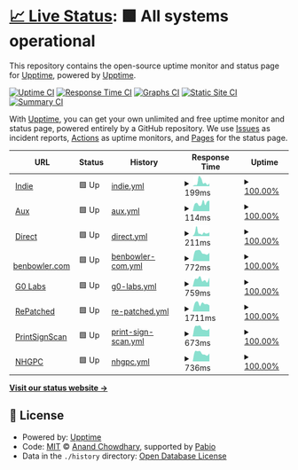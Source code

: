 # [📈 Live Status](https://status.indie.work): <!--live status--> **🟩 All systems operational**

This repository contains the open-source uptime monitor and status page for [Upptime](https://upptime.js.org), powered by [Upptime](https://github.com/upptime/upptime).

[![Uptime CI](https://github.com/indietechteam/upptime/workflows/Uptime%20CI/badge.svg)](https://github.com/indietechteam/upptime/actions?query=workflow%3A%22Uptime+CI%22)
[![Response Time CI](https://github.com/indietechteam/upptime/workflows/Response%20Time%20CI/badge.svg)](https://github.com/indietechteam/upptime/actions?query=workflow%3A%22Response+Time+CI%22)
[![Graphs CI](https://github.com/indietechteam/upptime/workflows/Graphs%20CI/badge.svg)](https://github.com/indietechteam/upptime/actions?query=workflow%3A%22Graphs+CI%22)
[![Static Site CI](https://github.com/indietechteam/upptime/workflows/Static%20Site%20CI/badge.svg)](https://github.com/indietechteam/upptime/actions?query=workflow%3A%22Static+Site+CI%22)
[![Summary CI](https://github.com/indietechteam/upptime/workflows/Summary%20CI/badge.svg)](https://github.com/indietechteam/upptime/actions?query=workflow%3A%22Summary+CI%22)

With [Upptime](https://upptime.js.org), you can get your own unlimited and free uptime monitor and status page, powered entirely by a GitHub repository. We use [Issues](https://github.com/upptime/upptime/issues) as incident reports, [Actions](https://github.com/indietechteam/upptime/actions) as uptime monitors, and [Pages](https://status.indie.work) for the status page.

<!--start: status pages-->
<!-- This summary is generated by Upptime (https://github.com/upptime/upptime) -->
<!-- Do not edit this manually, your changes will be overwritten -->
<!-- prettier-ignore -->
| URL | Status | History | Response Time | Uptime |
| --- | ------ | ------- | ------------- | ------ |
| <img alt="" src="https://icons.duckduckgo.com/ip3/indie.work.ico" height="13"> [Indie](https://indie.work) | 🟩 Up | [indie.yml](https://github.com/indietechteam/upptime/commits/HEAD/history/indie.yml) | <details><summary><img alt="Response time graph" src="./graphs/indie/response-time-week.png" height="20"> 199ms</summary><br><a href="https://status.indie.work/history/indie"><img alt="Response time 160" src="https://img.shields.io/endpoint?url=https%3A%2F%2Fraw.githubusercontent.com%2Findietechteam%2Fupptime%2FHEAD%2Fapi%2Findie%2Fresponse-time.json"></a><br><a href="https://status.indie.work/history/indie"><img alt="24-hour response time 141" src="https://img.shields.io/endpoint?url=https%3A%2F%2Fraw.githubusercontent.com%2Findietechteam%2Fupptime%2FHEAD%2Fapi%2Findie%2Fresponse-time-day.json"></a><br><a href="https://status.indie.work/history/indie"><img alt="7-day response time 199" src="https://img.shields.io/endpoint?url=https%3A%2F%2Fraw.githubusercontent.com%2Findietechteam%2Fupptime%2FHEAD%2Fapi%2Findie%2Fresponse-time-week.json"></a><br><a href="https://status.indie.work/history/indie"><img alt="30-day response time 196" src="https://img.shields.io/endpoint?url=https%3A%2F%2Fraw.githubusercontent.com%2Findietechteam%2Fupptime%2FHEAD%2Fapi%2Findie%2Fresponse-time-month.json"></a><br><a href="https://status.indie.work/history/indie"><img alt="1-year response time 160" src="https://img.shields.io/endpoint?url=https%3A%2F%2Fraw.githubusercontent.com%2Findietechteam%2Fupptime%2FHEAD%2Fapi%2Findie%2Fresponse-time-year.json"></a></details> | <details><summary><a href="https://status.indie.work/history/indie">100.00%</a></summary><a href="https://status.indie.work/history/indie"><img alt="All-time uptime 98.41%" src="https://img.shields.io/endpoint?url=https%3A%2F%2Fraw.githubusercontent.com%2Findietechteam%2Fupptime%2FHEAD%2Fapi%2Findie%2Fuptime.json"></a><br><a href="https://status.indie.work/history/indie"><img alt="24-hour uptime 100.00%" src="https://img.shields.io/endpoint?url=https%3A%2F%2Fraw.githubusercontent.com%2Findietechteam%2Fupptime%2FHEAD%2Fapi%2Findie%2Fuptime-day.json"></a><br><a href="https://status.indie.work/history/indie"><img alt="7-day uptime 100.00%" src="https://img.shields.io/endpoint?url=https%3A%2F%2Fraw.githubusercontent.com%2Findietechteam%2Fupptime%2FHEAD%2Fapi%2Findie%2Fuptime-week.json"></a><br><a href="https://status.indie.work/history/indie"><img alt="30-day uptime 100.00%" src="https://img.shields.io/endpoint?url=https%3A%2F%2Fraw.githubusercontent.com%2Findietechteam%2Fupptime%2FHEAD%2Fapi%2Findie%2Fuptime-month.json"></a><br><a href="https://status.indie.work/history/indie"><img alt="1-year uptime 98.41%" src="https://img.shields.io/endpoint?url=https%3A%2F%2Fraw.githubusercontent.com%2Findietechteam%2Fupptime%2FHEAD%2Fapi%2Findie%2Fuptime-year.json"></a></details>
| <img alt="" src="https://icons.duckduckgo.com/ip3/aux.app.ico" height="13"> [Aux](https://aux.app) | 🟩 Up | [aux.yml](https://github.com/indietechteam/upptime/commits/HEAD/history/aux.yml) | <details><summary><img alt="Response time graph" src="./graphs/aux/response-time-week.png" height="20"> 114ms</summary><br><a href="https://status.indie.work/history/aux"><img alt="Response time 140" src="https://img.shields.io/endpoint?url=https%3A%2F%2Fraw.githubusercontent.com%2Findietechteam%2Fupptime%2FHEAD%2Fapi%2Faux%2Fresponse-time.json"></a><br><a href="https://status.indie.work/history/aux"><img alt="24-hour response time 150" src="https://img.shields.io/endpoint?url=https%3A%2F%2Fraw.githubusercontent.com%2Findietechteam%2Fupptime%2FHEAD%2Fapi%2Faux%2Fresponse-time-day.json"></a><br><a href="https://status.indie.work/history/aux"><img alt="7-day response time 114" src="https://img.shields.io/endpoint?url=https%3A%2F%2Fraw.githubusercontent.com%2Findietechteam%2Fupptime%2FHEAD%2Fapi%2Faux%2Fresponse-time-week.json"></a><br><a href="https://status.indie.work/history/aux"><img alt="30-day response time 139" src="https://img.shields.io/endpoint?url=https%3A%2F%2Fraw.githubusercontent.com%2Findietechteam%2Fupptime%2FHEAD%2Fapi%2Faux%2Fresponse-time-month.json"></a><br><a href="https://status.indie.work/history/aux"><img alt="1-year response time 140" src="https://img.shields.io/endpoint?url=https%3A%2F%2Fraw.githubusercontent.com%2Findietechteam%2Fupptime%2FHEAD%2Fapi%2Faux%2Fresponse-time-year.json"></a></details> | <details><summary><a href="https://status.indie.work/history/aux">100.00%</a></summary><a href="https://status.indie.work/history/aux"><img alt="All-time uptime 98.41%" src="https://img.shields.io/endpoint?url=https%3A%2F%2Fraw.githubusercontent.com%2Findietechteam%2Fupptime%2FHEAD%2Fapi%2Faux%2Fuptime.json"></a><br><a href="https://status.indie.work/history/aux"><img alt="24-hour uptime 100.00%" src="https://img.shields.io/endpoint?url=https%3A%2F%2Fraw.githubusercontent.com%2Findietechteam%2Fupptime%2FHEAD%2Fapi%2Faux%2Fuptime-day.json"></a><br><a href="https://status.indie.work/history/aux"><img alt="7-day uptime 100.00%" src="https://img.shields.io/endpoint?url=https%3A%2F%2Fraw.githubusercontent.com%2Findietechteam%2Fupptime%2FHEAD%2Fapi%2Faux%2Fuptime-week.json"></a><br><a href="https://status.indie.work/history/aux"><img alt="30-day uptime 100.00%" src="https://img.shields.io/endpoint?url=https%3A%2F%2Fraw.githubusercontent.com%2Findietechteam%2Fupptime%2FHEAD%2Fapi%2Faux%2Fuptime-month.json"></a><br><a href="https://status.indie.work/history/aux"><img alt="1-year uptime 98.41%" src="https://img.shields.io/endpoint?url=https%3A%2F%2Fraw.githubusercontent.com%2Findietechteam%2Fupptime%2FHEAD%2Fapi%2Faux%2Fuptime-year.json"></a></details>
| <img alt="" src="https://icons.duckduckgo.com/ip3/direct.app.ico" height="13"> [Direct](https://direct.app) | 🟩 Up | [direct.yml](https://github.com/indietechteam/upptime/commits/HEAD/history/direct.yml) | <details><summary><img alt="Response time graph" src="./graphs/direct/response-time-week.png" height="20"> 211ms</summary><br><a href="https://status.indie.work/history/direct"><img alt="Response time 182" src="https://img.shields.io/endpoint?url=https%3A%2F%2Fraw.githubusercontent.com%2Findietechteam%2Fupptime%2FHEAD%2Fapi%2Fdirect%2Fresponse-time.json"></a><br><a href="https://status.indie.work/history/direct"><img alt="24-hour response time 222" src="https://img.shields.io/endpoint?url=https%3A%2F%2Fraw.githubusercontent.com%2Findietechteam%2Fupptime%2FHEAD%2Fapi%2Fdirect%2Fresponse-time-day.json"></a><br><a href="https://status.indie.work/history/direct"><img alt="7-day response time 211" src="https://img.shields.io/endpoint?url=https%3A%2F%2Fraw.githubusercontent.com%2Findietechteam%2Fupptime%2FHEAD%2Fapi%2Fdirect%2Fresponse-time-week.json"></a><br><a href="https://status.indie.work/history/direct"><img alt="30-day response time 178" src="https://img.shields.io/endpoint?url=https%3A%2F%2Fraw.githubusercontent.com%2Findietechteam%2Fupptime%2FHEAD%2Fapi%2Fdirect%2Fresponse-time-month.json"></a><br><a href="https://status.indie.work/history/direct"><img alt="1-year response time 182" src="https://img.shields.io/endpoint?url=https%3A%2F%2Fraw.githubusercontent.com%2Findietechteam%2Fupptime%2FHEAD%2Fapi%2Fdirect%2Fresponse-time-year.json"></a></details> | <details><summary><a href="https://status.indie.work/history/direct">100.00%</a></summary><a href="https://status.indie.work/history/direct"><img alt="All-time uptime 98.43%" src="https://img.shields.io/endpoint?url=https%3A%2F%2Fraw.githubusercontent.com%2Findietechteam%2Fupptime%2FHEAD%2Fapi%2Fdirect%2Fuptime.json"></a><br><a href="https://status.indie.work/history/direct"><img alt="24-hour uptime 100.00%" src="https://img.shields.io/endpoint?url=https%3A%2F%2Fraw.githubusercontent.com%2Findietechteam%2Fupptime%2FHEAD%2Fapi%2Fdirect%2Fuptime-day.json"></a><br><a href="https://status.indie.work/history/direct"><img alt="7-day uptime 100.00%" src="https://img.shields.io/endpoint?url=https%3A%2F%2Fraw.githubusercontent.com%2Findietechteam%2Fupptime%2FHEAD%2Fapi%2Fdirect%2Fuptime-week.json"></a><br><a href="https://status.indie.work/history/direct"><img alt="30-day uptime 100.00%" src="https://img.shields.io/endpoint?url=https%3A%2F%2Fraw.githubusercontent.com%2Findietechteam%2Fupptime%2FHEAD%2Fapi%2Fdirect%2Fuptime-month.json"></a><br><a href="https://status.indie.work/history/direct"><img alt="1-year uptime 98.43%" src="https://img.shields.io/endpoint?url=https%3A%2F%2Fraw.githubusercontent.com%2Findietechteam%2Fupptime%2FHEAD%2Fapi%2Fdirect%2Fuptime-year.json"></a></details>
| <img alt="" src="https://icons.duckduckgo.com/ip3/benbowler.com.ico" height="13"> [benbowler.com](https://benbowler.com) | 🟩 Up | [benbowler-com.yml](https://github.com/indietechteam/upptime/commits/HEAD/history/benbowler-com.yml) | <details><summary><img alt="Response time graph" src="./graphs/benbowler-com/response-time-week.png" height="20"> 772ms</summary><br><a href="https://status.indie.work/history/benbowler-com"><img alt="Response time 763" src="https://img.shields.io/endpoint?url=https%3A%2F%2Fraw.githubusercontent.com%2Findietechteam%2Fupptime%2FHEAD%2Fapi%2Fbenbowler-com%2Fresponse-time.json"></a><br><a href="https://status.indie.work/history/benbowler-com"><img alt="24-hour response time 719" src="https://img.shields.io/endpoint?url=https%3A%2F%2Fraw.githubusercontent.com%2Findietechteam%2Fupptime%2FHEAD%2Fapi%2Fbenbowler-com%2Fresponse-time-day.json"></a><br><a href="https://status.indie.work/history/benbowler-com"><img alt="7-day response time 772" src="https://img.shields.io/endpoint?url=https%3A%2F%2Fraw.githubusercontent.com%2Findietechteam%2Fupptime%2FHEAD%2Fapi%2Fbenbowler-com%2Fresponse-time-week.json"></a><br><a href="https://status.indie.work/history/benbowler-com"><img alt="30-day response time 708" src="https://img.shields.io/endpoint?url=https%3A%2F%2Fraw.githubusercontent.com%2Findietechteam%2Fupptime%2FHEAD%2Fapi%2Fbenbowler-com%2Fresponse-time-month.json"></a><br><a href="https://status.indie.work/history/benbowler-com"><img alt="1-year response time 763" src="https://img.shields.io/endpoint?url=https%3A%2F%2Fraw.githubusercontent.com%2Findietechteam%2Fupptime%2FHEAD%2Fapi%2Fbenbowler-com%2Fresponse-time-year.json"></a></details> | <details><summary><a href="https://status.indie.work/history/benbowler-com">100.00%</a></summary><a href="https://status.indie.work/history/benbowler-com"><img alt="All-time uptime 98.03%" src="https://img.shields.io/endpoint?url=https%3A%2F%2Fraw.githubusercontent.com%2Findietechteam%2Fupptime%2FHEAD%2Fapi%2Fbenbowler-com%2Fuptime.json"></a><br><a href="https://status.indie.work/history/benbowler-com"><img alt="24-hour uptime 100.00%" src="https://img.shields.io/endpoint?url=https%3A%2F%2Fraw.githubusercontent.com%2Findietechteam%2Fupptime%2FHEAD%2Fapi%2Fbenbowler-com%2Fuptime-day.json"></a><br><a href="https://status.indie.work/history/benbowler-com"><img alt="7-day uptime 100.00%" src="https://img.shields.io/endpoint?url=https%3A%2F%2Fraw.githubusercontent.com%2Findietechteam%2Fupptime%2FHEAD%2Fapi%2Fbenbowler-com%2Fuptime-week.json"></a><br><a href="https://status.indie.work/history/benbowler-com"><img alt="30-day uptime 100.00%" src="https://img.shields.io/endpoint?url=https%3A%2F%2Fraw.githubusercontent.com%2Findietechteam%2Fupptime%2FHEAD%2Fapi%2Fbenbowler-com%2Fuptime-month.json"></a><br><a href="https://status.indie.work/history/benbowler-com"><img alt="1-year uptime 98.03%" src="https://img.shields.io/endpoint?url=https%3A%2F%2Fraw.githubusercontent.com%2Findietechteam%2Fupptime%2FHEAD%2Fapi%2Fbenbowler-com%2Fuptime-year.json"></a></details>
| <img alt="" src="https://icons.duckduckgo.com/ip3/g0labs.com.ico" height="13"> [G0 Labs](https://g0labs.com) | 🟩 Up | [g0-labs.yml](https://github.com/indietechteam/upptime/commits/HEAD/history/g0-labs.yml) | <details><summary><img alt="Response time graph" src="./graphs/g0-labs/response-time-week.png" height="20"> 759ms</summary><br><a href="https://status.indie.work/history/g0-labs"><img alt="Response time 666" src="https://img.shields.io/endpoint?url=https%3A%2F%2Fraw.githubusercontent.com%2Findietechteam%2Fupptime%2FHEAD%2Fapi%2Fg0-labs%2Fresponse-time.json"></a><br><a href="https://status.indie.work/history/g0-labs"><img alt="24-hour response time 929" src="https://img.shields.io/endpoint?url=https%3A%2F%2Fraw.githubusercontent.com%2Findietechteam%2Fupptime%2FHEAD%2Fapi%2Fg0-labs%2Fresponse-time-day.json"></a><br><a href="https://status.indie.work/history/g0-labs"><img alt="7-day response time 759" src="https://img.shields.io/endpoint?url=https%3A%2F%2Fraw.githubusercontent.com%2Findietechteam%2Fupptime%2FHEAD%2Fapi%2Fg0-labs%2Fresponse-time-week.json"></a><br><a href="https://status.indie.work/history/g0-labs"><img alt="30-day response time 714" src="https://img.shields.io/endpoint?url=https%3A%2F%2Fraw.githubusercontent.com%2Findietechteam%2Fupptime%2FHEAD%2Fapi%2Fg0-labs%2Fresponse-time-month.json"></a><br><a href="https://status.indie.work/history/g0-labs"><img alt="1-year response time 666" src="https://img.shields.io/endpoint?url=https%3A%2F%2Fraw.githubusercontent.com%2Findietechteam%2Fupptime%2FHEAD%2Fapi%2Fg0-labs%2Fresponse-time-year.json"></a></details> | <details><summary><a href="https://status.indie.work/history/g0-labs">100.00%</a></summary><a href="https://status.indie.work/history/g0-labs"><img alt="All-time uptime 98.70%" src="https://img.shields.io/endpoint?url=https%3A%2F%2Fraw.githubusercontent.com%2Findietechteam%2Fupptime%2FHEAD%2Fapi%2Fg0-labs%2Fuptime.json"></a><br><a href="https://status.indie.work/history/g0-labs"><img alt="24-hour uptime 100.00%" src="https://img.shields.io/endpoint?url=https%3A%2F%2Fraw.githubusercontent.com%2Findietechteam%2Fupptime%2FHEAD%2Fapi%2Fg0-labs%2Fuptime-day.json"></a><br><a href="https://status.indie.work/history/g0-labs"><img alt="7-day uptime 100.00%" src="https://img.shields.io/endpoint?url=https%3A%2F%2Fraw.githubusercontent.com%2Findietechteam%2Fupptime%2FHEAD%2Fapi%2Fg0-labs%2Fuptime-week.json"></a><br><a href="https://status.indie.work/history/g0-labs"><img alt="30-day uptime 100.00%" src="https://img.shields.io/endpoint?url=https%3A%2F%2Fraw.githubusercontent.com%2Findietechteam%2Fupptime%2FHEAD%2Fapi%2Fg0-labs%2Fuptime-month.json"></a><br><a href="https://status.indie.work/history/g0-labs"><img alt="1-year uptime 98.70%" src="https://img.shields.io/endpoint?url=https%3A%2F%2Fraw.githubusercontent.com%2Findietechteam%2Fupptime%2FHEAD%2Fapi%2Fg0-labs%2Fuptime-year.json"></a></details>
| <img alt="" src="https://icons.duckduckgo.com/ip3/repatched.com.ico" height="13"> [RePatched](https://repatched.com) | 🟩 Up | [re-patched.yml](https://github.com/indietechteam/upptime/commits/HEAD/history/re-patched.yml) | <details><summary><img alt="Response time graph" src="./graphs/re-patched/response-time-week.png" height="20"> 1711ms</summary><br><a href="https://status.indie.work/history/re-patched"><img alt="Response time 1180" src="https://img.shields.io/endpoint?url=https%3A%2F%2Fraw.githubusercontent.com%2Findietechteam%2Fupptime%2FHEAD%2Fapi%2Fre-patched%2Fresponse-time.json"></a><br><a href="https://status.indie.work/history/re-patched"><img alt="24-hour response time 1336" src="https://img.shields.io/endpoint?url=https%3A%2F%2Fraw.githubusercontent.com%2Findietechteam%2Fupptime%2FHEAD%2Fapi%2Fre-patched%2Fresponse-time-day.json"></a><br><a href="https://status.indie.work/history/re-patched"><img alt="7-day response time 1711" src="https://img.shields.io/endpoint?url=https%3A%2F%2Fraw.githubusercontent.com%2Findietechteam%2Fupptime%2FHEAD%2Fapi%2Fre-patched%2Fresponse-time-week.json"></a><br><a href="https://status.indie.work/history/re-patched"><img alt="30-day response time 1711" src="https://img.shields.io/endpoint?url=https%3A%2F%2Fraw.githubusercontent.com%2Findietechteam%2Fupptime%2FHEAD%2Fapi%2Fre-patched%2Fresponse-time-month.json"></a><br><a href="https://status.indie.work/history/re-patched"><img alt="1-year response time 1180" src="https://img.shields.io/endpoint?url=https%3A%2F%2Fraw.githubusercontent.com%2Findietechteam%2Fupptime%2FHEAD%2Fapi%2Fre-patched%2Fresponse-time-year.json"></a></details> | <details><summary><a href="https://status.indie.work/history/re-patched">100.00%</a></summary><a href="https://status.indie.work/history/re-patched"><img alt="All-time uptime 98.69%" src="https://img.shields.io/endpoint?url=https%3A%2F%2Fraw.githubusercontent.com%2Findietechteam%2Fupptime%2FHEAD%2Fapi%2Fre-patched%2Fuptime.json"></a><br><a href="https://status.indie.work/history/re-patched"><img alt="24-hour uptime 100.00%" src="https://img.shields.io/endpoint?url=https%3A%2F%2Fraw.githubusercontent.com%2Findietechteam%2Fupptime%2FHEAD%2Fapi%2Fre-patched%2Fuptime-day.json"></a><br><a href="https://status.indie.work/history/re-patched"><img alt="7-day uptime 100.00%" src="https://img.shields.io/endpoint?url=https%3A%2F%2Fraw.githubusercontent.com%2Findietechteam%2Fupptime%2FHEAD%2Fapi%2Fre-patched%2Fuptime-week.json"></a><br><a href="https://status.indie.work/history/re-patched"><img alt="30-day uptime 100.00%" src="https://img.shields.io/endpoint?url=https%3A%2F%2Fraw.githubusercontent.com%2Findietechteam%2Fupptime%2FHEAD%2Fapi%2Fre-patched%2Fuptime-month.json"></a><br><a href="https://status.indie.work/history/re-patched"><img alt="1-year uptime 98.69%" src="https://img.shields.io/endpoint?url=https%3A%2F%2Fraw.githubusercontent.com%2Findietechteam%2Fupptime%2FHEAD%2Fapi%2Fre-patched%2Fuptime-year.json"></a></details>
| <img alt="" src="https://icons.duckduckgo.com/ip3/printsignscan.app.ico" height="13"> [PrintSignScan](https://printsignscan.app) | 🟩 Up | [print-sign-scan.yml](https://github.com/indietechteam/upptime/commits/HEAD/history/print-sign-scan.yml) | <details><summary><img alt="Response time graph" src="./graphs/print-sign-scan/response-time-week.png" height="20"> 673ms</summary><br><a href="https://status.indie.work/history/print-sign-scan"><img alt="Response time 657" src="https://img.shields.io/endpoint?url=https%3A%2F%2Fraw.githubusercontent.com%2Findietechteam%2Fupptime%2FHEAD%2Fapi%2Fprint-sign-scan%2Fresponse-time.json"></a><br><a href="https://status.indie.work/history/print-sign-scan"><img alt="24-hour response time 617" src="https://img.shields.io/endpoint?url=https%3A%2F%2Fraw.githubusercontent.com%2Findietechteam%2Fupptime%2FHEAD%2Fapi%2Fprint-sign-scan%2Fresponse-time-day.json"></a><br><a href="https://status.indie.work/history/print-sign-scan"><img alt="7-day response time 673" src="https://img.shields.io/endpoint?url=https%3A%2F%2Fraw.githubusercontent.com%2Findietechteam%2Fupptime%2FHEAD%2Fapi%2Fprint-sign-scan%2Fresponse-time-week.json"></a><br><a href="https://status.indie.work/history/print-sign-scan"><img alt="30-day response time 615" src="https://img.shields.io/endpoint?url=https%3A%2F%2Fraw.githubusercontent.com%2Findietechteam%2Fupptime%2FHEAD%2Fapi%2Fprint-sign-scan%2Fresponse-time-month.json"></a><br><a href="https://status.indie.work/history/print-sign-scan"><img alt="1-year response time 657" src="https://img.shields.io/endpoint?url=https%3A%2F%2Fraw.githubusercontent.com%2Findietechteam%2Fupptime%2FHEAD%2Fapi%2Fprint-sign-scan%2Fresponse-time-year.json"></a></details> | <details><summary><a href="https://status.indie.work/history/print-sign-scan">100.00%</a></summary><a href="https://status.indie.work/history/print-sign-scan"><img alt="All-time uptime 97.63%" src="https://img.shields.io/endpoint?url=https%3A%2F%2Fraw.githubusercontent.com%2Findietechteam%2Fupptime%2FHEAD%2Fapi%2Fprint-sign-scan%2Fuptime.json"></a><br><a href="https://status.indie.work/history/print-sign-scan"><img alt="24-hour uptime 100.00%" src="https://img.shields.io/endpoint?url=https%3A%2F%2Fraw.githubusercontent.com%2Findietechteam%2Fupptime%2FHEAD%2Fapi%2Fprint-sign-scan%2Fuptime-day.json"></a><br><a href="https://status.indie.work/history/print-sign-scan"><img alt="7-day uptime 100.00%" src="https://img.shields.io/endpoint?url=https%3A%2F%2Fraw.githubusercontent.com%2Findietechteam%2Fupptime%2FHEAD%2Fapi%2Fprint-sign-scan%2Fuptime-week.json"></a><br><a href="https://status.indie.work/history/print-sign-scan"><img alt="30-day uptime 100.00%" src="https://img.shields.io/endpoint?url=https%3A%2F%2Fraw.githubusercontent.com%2Findietechteam%2Fupptime%2FHEAD%2Fapi%2Fprint-sign-scan%2Fuptime-month.json"></a><br><a href="https://status.indie.work/history/print-sign-scan"><img alt="1-year uptime 97.63%" src="https://img.shields.io/endpoint?url=https%3A%2F%2Fraw.githubusercontent.com%2Findietechteam%2Fupptime%2FHEAD%2Fapi%2Fprint-sign-scan%2Fuptime-year.json"></a></details>
| <img alt="" src="https://icons.duckduckgo.com/ip3/nhgpc.org.uk.ico" height="13"> [NHGPC](https://nhgpc.org.uk) | 🟩 Up | [nhgpc.yml](https://github.com/indietechteam/upptime/commits/HEAD/history/nhgpc.yml) | <details><summary><img alt="Response time graph" src="./graphs/nhgpc/response-time-week.png" height="20"> 736ms</summary><br><a href="https://status.indie.work/history/nhgpc"><img alt="Response time 666" src="https://img.shields.io/endpoint?url=https%3A%2F%2Fraw.githubusercontent.com%2Findietechteam%2Fupptime%2FHEAD%2Fapi%2Fnhgpc%2Fresponse-time.json"></a><br><a href="https://status.indie.work/history/nhgpc"><img alt="24-hour response time 690" src="https://img.shields.io/endpoint?url=https%3A%2F%2Fraw.githubusercontent.com%2Findietechteam%2Fupptime%2FHEAD%2Fapi%2Fnhgpc%2Fresponse-time-day.json"></a><br><a href="https://status.indie.work/history/nhgpc"><img alt="7-day response time 736" src="https://img.shields.io/endpoint?url=https%3A%2F%2Fraw.githubusercontent.com%2Findietechteam%2Fupptime%2FHEAD%2Fapi%2Fnhgpc%2Fresponse-time-week.json"></a><br><a href="https://status.indie.work/history/nhgpc"><img alt="30-day response time 653" src="https://img.shields.io/endpoint?url=https%3A%2F%2Fraw.githubusercontent.com%2Findietechteam%2Fupptime%2FHEAD%2Fapi%2Fnhgpc%2Fresponse-time-month.json"></a><br><a href="https://status.indie.work/history/nhgpc"><img alt="1-year response time 666" src="https://img.shields.io/endpoint?url=https%3A%2F%2Fraw.githubusercontent.com%2Findietechteam%2Fupptime%2FHEAD%2Fapi%2Fnhgpc%2Fresponse-time-year.json"></a></details> | <details><summary><a href="https://status.indie.work/history/nhgpc">100.00%</a></summary><a href="https://status.indie.work/history/nhgpc"><img alt="All-time uptime 97.25%" src="https://img.shields.io/endpoint?url=https%3A%2F%2Fraw.githubusercontent.com%2Findietechteam%2Fupptime%2FHEAD%2Fapi%2Fnhgpc%2Fuptime.json"></a><br><a href="https://status.indie.work/history/nhgpc"><img alt="24-hour uptime 100.00%" src="https://img.shields.io/endpoint?url=https%3A%2F%2Fraw.githubusercontent.com%2Findietechteam%2Fupptime%2FHEAD%2Fapi%2Fnhgpc%2Fuptime-day.json"></a><br><a href="https://status.indie.work/history/nhgpc"><img alt="7-day uptime 100.00%" src="https://img.shields.io/endpoint?url=https%3A%2F%2Fraw.githubusercontent.com%2Findietechteam%2Fupptime%2FHEAD%2Fapi%2Fnhgpc%2Fuptime-week.json"></a><br><a href="https://status.indie.work/history/nhgpc"><img alt="30-day uptime 100.00%" src="https://img.shields.io/endpoint?url=https%3A%2F%2Fraw.githubusercontent.com%2Findietechteam%2Fupptime%2FHEAD%2Fapi%2Fnhgpc%2Fuptime-month.json"></a><br><a href="https://status.indie.work/history/nhgpc"><img alt="1-year uptime 97.25%" src="https://img.shields.io/endpoint?url=https%3A%2F%2Fraw.githubusercontent.com%2Findietechteam%2Fupptime%2FHEAD%2Fapi%2Fnhgpc%2Fuptime-year.json"></a></details>

<!--end: status pages-->

[**Visit our status website →**](https://status.indie.work)

## 📄 License

- Powered by: [Upptime](https://github.com/upptime/upptime)
- Code: [MIT](./LICENSE) © [Anand Chowdhary](https://anandchowdhary.com), supported by [Pabio](https://pabio.com)
- Data in the `./history` directory: [Open Database License](https://opendatacommons.org/licenses/odbl/1-0/)
